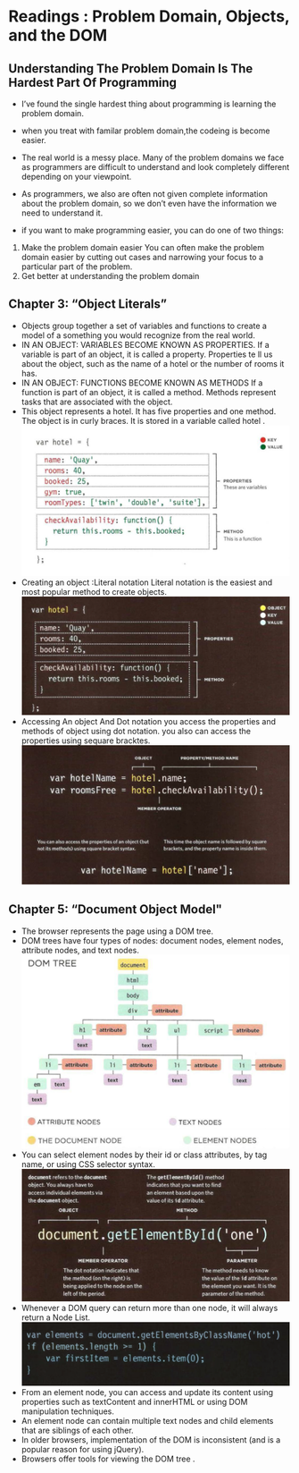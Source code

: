 # Readings : Problem Domain, Objects, and the DOM
## Understanding The Problem Domain Is The Hardest Part Of Programming
* I’ve found the single hardest thing about programming is learning the problem domain.
* when you treat with familar problem domain,the codeing is become easier.
* The real world is a messy place.  Many of the problem domains we face as programmers are difficult to understand and look completely different depending on your viewpoint.

* As programmers, we also are often not given complete information about the problem domain, so we don’t even have the information we need to understand it.
*  if you want to make programming easier, you can do one of two things:

1. Make the problem domain easier
You can often make the problem domain easier by cutting out cases and narrowing your focus to a particular part of the problem.
2. Get better at understanding the problem domain
## Chapter 3: “Object Literals”
* Objects group together a set of variables and functions to create a model
of a something you would recognize from the real world.
* IN AN OBJECT: VARIABLES BECOME KNOWN AS PROPERTIES.
If a variable is part of an object, it is called a
property. Properties te ll us about the object, such as
the name of a hotel or the number of rooms it has.
* IN AN OBJECT: FUNCTIONS BECOME KNOWN AS METHODS
If a function is part of an object, it is called a method.
Methods represent tasks that are associated with
the object.
* This object represents a hotel. It has five properties and one method.
The object is in curly braces. It is stored in a variable called hotel .
![](imgs4/Capture1.PNG)
* Creating an object :Literal notation
Literal notation is the easiest and most popular method to create objects.
![](imgs4/Capture2.PNG)
* Accessing An object And Dot notation
you access the properties and methods of object using dot notation.
you also can access the properties using sequare bracktes.
![](imgs4/Capture3.PNG)
## Chapter 5: “Document Object Model"
* The browser represents the page using a DOM tree.
* DOM trees have four types of nodes: document nodes,
element nodes, attribute nodes, and text nodes.
![](imgs4/Capture4.PNG)
![](imgs4/Capture5.PNG)
* You can select element nodes by their id or class
attributes, by tag name, or using CSS selector syntax.
![](imgs4/Capture6.PNG)
* Whenever a DOM query can return more than one
node, it will always return a Node List.
![](imgs4/Capture7.PNG)
* From an element node, you can access and update its
content using properties such as textContent and
innerHTML or using DOM manipulation techniques.
* An element node can contain multiple text nodes and
child elements that are siblings of each other.
* In older browsers, implementation of the DOM is
inconsistent (and is a popular reason for using jQuery).
* Browsers offer tools for viewing the DOM tree .
